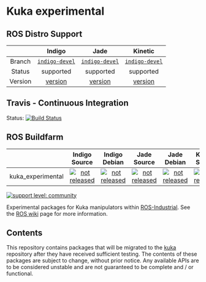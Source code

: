 # Kuka experimental


## ROS Distro Support

|         | Indigo | Jade | Kinetic |
|:-------:|:------:|:----:|:-------:|
| Branch  | [`indigo-devel`](https://github.com/ros-industrial/kuka_experimental/tree/indigo-devel) | [`indigo-devel`](https://github.com/ros-industrial/kuka_experimental/tree/indigo-devel) | [`indigo-devel`](https://github.com/ros-industrial/kuka_experimental/tree/indigo-devel) |
| Status  |  supported | supported |  supported |
| Version | [version](http://repositories.ros.org/status_page/ros_indigo_default.html?q=kuka_experimental) | [version](http://repositories.ros.org/status_page/ros_jade_default.html?q=kuka_experimental) | [version](http://repositories.ros.org/status_page/ros_kinetic_default.html?q=kuka_experimental) |

## Travis - Continuous Integration

Status: [![Build Status](https://travis-ci.org/ros-industrial/kuka_experimental.svg?branch=indigo-devel)](https://travis-ci.org/ros-industrial/kuka_experimental)

## ROS Buildfarm

|         | Indigo Source | Indigo Debian | Jade Source | Jade Debian |  Kinetic Source  |  Kinetic Debian |
|:-------:|:-------------------:|:-------------------:|:-------------------:|:-------------------:|:-------------------:|:-------------------:|
| kuka_experimental | [![not released](http://build.ros.org/buildStatus/icon?job=Isrc_uT__kuka_experimental__ubuntu_trusty__source)](http://build.ros.org/view/Isrc_uT/job/Isrc_uT__kuka_experimental__ubuntu_trusty__source/) | [![not released](http://build.ros.org/buildStatus/icon?job=Ibin_uT64__kuka_experimental__ubuntu_trusty_amd64__binary)](http://build.ros.org/view/Ibin_uT64/job/Ibin_uT64__kuka_experimental__ubuntu_trusty_amd64__binary/) | [![not released](http://build.ros.org/buildStatus/icon?job=Jsrc_uT__kuka_experimental__ubuntu_trusty__source)](http://build.ros.org/view/Jsrc_uT/job/Jsrc_uT__kuka_experimental__ubuntu_trusty__source/) | [![not released](http://build.ros.org/buildStatus/icon?job=Jbin_uT64__kuka_experimental__ubuntu_trusty_amd64__binary)](http://build.ros.org/view/Jbin_uT64/job/Jbin_uT64__kuka_experimental__ubuntu_trusty_amd64__binary/) | [![not released](http://build.ros.org/buildStatus/icon?job=Ksrc_uX__kuka_experimental__ubuntu_xenial__source)](http://build.ros.org/view/Ksrc_uX/job/Ksrc_uX__kuka_experimental__ubuntu_xenial__source/) | [![not released](http://build.ros.org/buildStatus/icon?job=Kbin_uX64__kuka_experimental__ubuntu_xenial_amd64__binary)](http://build.ros.org/view/Kbin_uX64/job/Kbin_uX64__kuka_experimental__ubuntu_xenial_amd64__binary/) |


[![support level: community](https://img.shields.io/badge/support%20level-community-lightgray.png)](http://rosindustrial.org/news/2016/10/7/better-supporting-a-growing-ros-industrial-software-platform)

Experimental packages for Kuka manipulators within [ROS-Industrial][].
See the [ROS wiki][] page for more information.


## Contents

This repository contains packages that will be migrated to the [kuka][]
repository after they have received sufficient testing. The contents of 
these packages are subject to change, without prior notice. Any available 
APIs are to be considered unstable and are not guaranteed to be complete 
and / or functional.


[ROS-Industrial]: http://wiki.ros.org/Industrial
[ROS wiki]: http://wiki.ros.org/kuka_experimental
[kuka]: https://github.com/ros-industrial/kuka
